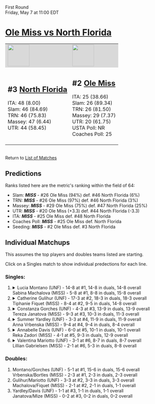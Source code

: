 First Round  
Friday, May 7 at 11:00 EDT
# [Ole Miss vs North Florida](https://www.ncaa.com/game/5833660) 

<table>  
<tr style="background-color: #d9d9d9 !important"><td><a href="#"><img src="https://www.ncaa.com/sites/default/files/images/logos/schools/n/north-florida.70.png" width="70" height="70" /></a></td><td><a href="#"><img src="https://www.ncaa.com/sites/default/files/images/logos/schools/o/ole-miss.70.png" width="70" height="70" /></a></td></tr>
<tr><td>  

<h2>#3 <a href="#">North Florida</a></h2>  
ITA: 48 (8.00)<br>  
Slam: 46 (84.69)<br>  
TRN: 46 (75.83)<br>  
Massey: 47 (6.44)<br>  
UTR: 44 (58.45)<br>  
<br>  

</td><td>  

<h2>#2 <a href="#">Ole Miss</a></h2>  
ITA: 25 (38.66)<br>  
Slam: 26 (89.34)<br>  
TRN: 26 (81.50)<br>  
Massey: 29 (7.37)<br>  
UTR: 20 (61.75)<br>  
USTA Poll: NR<br>  
Coaches Poll: 25<br>  
<br>  

</td></tr></table>  


<br>Return to [List of Matches](../index.md)  

## Predictions  

Ranks listed here are the metric's ranking within the field of 64:  
- Slam: ***MISS*** - #26 Ole Miss (94%) def. #46 North Florida (6%)  
- TRN: ***MISS*** - #26 Ole Miss (97%) def. #46 North Florida (3%)  
- Massey: ***MISS*** - #29 Ole Miss (75%) def. #47 North Florida (25%)  
- UTR: ***MISS*** - #20 Ole Miss (+3.3) def. #44 North Florida (-3.3)  
- ITA: ***MISS*** - #25 Ole Miss def. #48 North Florida  
- Coaches Poll: ***MISS*** - #25 Ole Miss def. North Florida  
- Seeding: ***MISS*** - #2 Ole Miss def. #3 North Florida  

## Individual Matchups  

This assumes the top players and doubles teams listed are starting.  

Click on a Singles match to show individual predections for each line.  

### Singles:  

<ol>
<li><details><summary markdown="span">
Lucia Montano (UNF) - 14-8 at #1, 14-8 in duals, 14-8 overall<br>  
Sabina Machalova (MISS) - 5-8 at #1, 8-8 in duals, 15-8 overall
</summary><h4>Predictions</h4><ul>
<li>Slam: <b><i>VT</i></b> - #30 Virginia Tech (56%) def. #35 Texas Tech (44%)</li>  
</ul></details></li>
<li><details><summary markdown="span">
Catherine Gulihur (UNF) - 17-3 at #2, 18-3 in duals, 18-3 overall<br>  
Tiphanie Fiquet (MISS) - 8-4 at #2, 9-5 in duals, 14-8 overall
</summary><h4>Predictions</h4><ul>
<li>Slam: <b><i>VT</i></b> - #30 Virginia Tech (56%) def. #35 Texas Tech (44%)</li>  
</ul></details></li>
<li><details><summary markdown="span">
Constanza Gorches (UNF) - 4-3 at #3, 13-9 in duals, 13-9 overall<br>  
Tereza Janatova (MISS) - 9-3 at #3, 10-3 in duals, 11-3 overall
</summary><h4>Predictions</h4><ul>
<li>Slam: <b><i>VT</i></b> - #30 Virginia Tech (56%) def. #35 Texas Tech (44%)</li>  
</ul></details></li>
<li><details><summary markdown="span">
Summer Yardley (UNF) - 3-3 at #4, 11-9 in duals, 11-9 overall<br>  
Anna Vrbenska (MISS) - 9-4 at #4, 9-4 in duals, 8-4 overall
</summary><h4>Predictions</h4><ul>
<li>Slam: <b><i>VT</i></b> - #30 Virginia Tech (56%) def. #35 Texas Tech (44%)</li>  
</ul></details></li>
<li><details><summary markdown="span">
Annabelle Davis (UNF) - 6-0 at #5, 10-1 in duals, 10-1 overall<br>  
Reka Zadori (MISS) - 4-1 at #5, 9-3 in duals, 12-9 overall
</summary><h4>Predictions</h4><ul>
<li>Slam: <b><i>VT</i></b> - #30 Virginia Tech (56%) def. #35 Texas Tech (44%)</li>  
</ul></details></li>
<li><details><summary markdown="span">
Valentina Mariotto (UNF) - 3-1 at #6, 8-7 in duals, 8-7 overall<br>  
Lillian Gabrielsen (MISS) - 2-1 at #6, 5-3 in duals, 8-8 overall
</summary><h4>Predictions</h4><ul>
<li>Slam: <b><i>VT</i></b> - #30 Virginia Tech (56%) def. #35 Texas Tech (44%)</li>  
</ul></details></li>
</ol>

### Doubles:  
1. Montano/Gorches (UNF) - 5-1 at #1, 15-6 in duals, 15-6 overall  
   Vrbenska/Bortles (MISS) - 2-3 at #1, 2-3 in duals, 2-3 overall
2. Gulihur/Mariotto (UNF) - 3-3 at #2, 3-3 in duals, 3-3 overall  
   Machalova/Fiquet (MISS) - 2-1 at #2, 2-1 in duals, 1-1 overall
3. Yardley/Davis (UNF) - 1-1 at #3, 1-1 in duals, 1-1 overall  
   Janatova/Mize (MISS) - 0-2 at #3, 0-2 in duals, 0-2 overall
